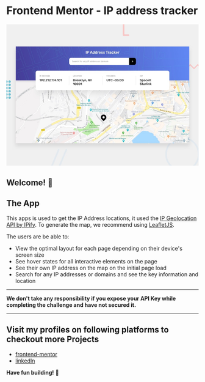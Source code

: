 # Frontend Mentor - IP address tracker

![Design preview for the IP address tracker coding challenge](./design/desktop-preview.jpg)

## Welcome! 👋

## The App

This apps is used to get the IP Address locations, it used the [IP Geolocation API by IPify](https://geo.ipify.org/). To generate the map, we recommend using [LeafletJS](https://leafletjs.com/).

The users are be able to:

- View the optimal layout for each page depending on their device's screen size
- See hover states for all interactive elements on the page
- See their own IP address on the map on the initial page load
- Search for any IP addresses or domains and see the key information and location

---

**We don't take any responsibility if you expose your API Key while completing the challenge and have not secured it.**

---


## Visit my profiles on following platforms to checkout more Projects


- [frontend-mentor](https://www.frontendmentor.io/profile/abhay8696)
- [linkedIn](https://www.linkedin.com/in/abhay8696/)

**Have fun building!** 🚀
